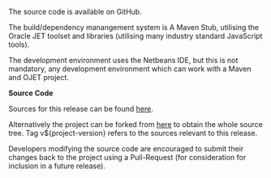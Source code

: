 The source code is available on GitHub.

The build/dependency manangement system is A Maven Stub, utilising the Oracle JET
toolset and libraries (utilising many industry 
standard JavaScript tools).

The development environment uses the Netbeans IDE, but this is not mandatory,
any development environment which can work with a Maven and OJET project.

**Source Code**

Sources for this release can be found [here](https://github.com/Richard-Linsdale/documentation/releases/tag/v${project-version}).

Alternatively the project can be forked from [here](https://github.com/Richard-Linsdale/documentation)
to obtain the whole source tree.  Tag v${project-version} refers to the sources
relevant to this release.

Developers modifying the source code are encouraged to submit their changes
back to the project using a Pull-Request (for consideration for
inclusion in a future release).
                